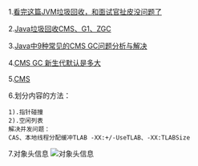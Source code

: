1.[看完这篇JVM垃圾回收，和面试官扯皮没问题了](https://mp.weixin.qq.com/s/GekJhJBo2WY7girWV7GhBQ)

2.[Java垃圾回收CMS、G1、ZGC](https://www.cnblogs.com/zeussbook/p/12726824.html)

3.[Java中9种常见的CMS GC问题分析与解决](https://mp.weixin.qq.com/s/RFwXYdzeRkTG5uaebVoLQw)

4.[CMS GC 新生代默认是多大](https://blog.csdn.net/a479898045/article/details/96074734)

5.[CMS](https://blog.csdn.net/u010013573/article/details/88782757)

6.划分内容的方法：
```
1).指针碰撞
2).空闲列表
解决并发问题：
CAS、本地线程分配缓冲TLAB -XX:+/-UseTLAB、-XX:TLABSize 
```
7.对象头信息
![对象头信息](https://p6-juejin.byteimg.com/tos-cn-i-k3u1fbpfcp/d71b6b702af4479f8e0185ba70b67fa5~tplv-k3u1fbpfcp-watermark.image)
